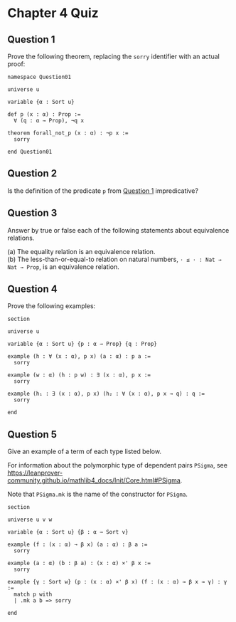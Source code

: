 # Chapter 4 Quiz

## Question 1

Prove the following theorem, replacing the `sorry` identifier with an actual
proof:

```lean
namespace Question01

universe u

variable {α : Sort u}

def p (x : α) : Prop :=
  ∀ (q : α → Prop), ¬q x

theorem forall_not_p (x : α) : ¬p x :=
  sorry

end Question01
```

## Question 2

Is the definition of the predicate `p` from [Question 1](#question-1)
impredicative?

## Question 3

Answer by true or false each of the following statements about equivalence
relations.

\(a\) The equality relation is an equivalence relation. \
\(b\) The less-than-or-equal-to relation on natural numbers, `· ≤ · : Nat → Nat
→ Prop`, is an equivalence relation.

## Question 4

Prove the following examples:

```lean
section

universe u

variable {α : Sort u} {p : α → Prop} {q : Prop}

example (h : ∀ (x : α), p x) (a : α) : p a :=
  sorry

example (w : α) (h : p w) : ∃ (x : α), p x :=
  sorry

example (h₁ : ∃ (x : α), p x) (h₂ : ∀ (x : α), p x → q) : q :=
  sorry

end
```

## Question 5

Give an example of a term of each type listed below.

For information about the polymorphic type of dependent pairs `PSigma`, see
<https://leanprover-community.github.io/mathlib4_docs/Init/Core.html#PSigma>.

Note that `PSigma.mk` is the name of the constructor for `PSigma`.

```lean
section

universe u v w

variable {α : Sort u} {β : α → Sort v}

example (f : (x : α) → β x) (a : α) : β a :=
  sorry

example (a : α) (b : β a) : (x : α) ×' β x :=
  sorry

example {γ : Sort w} (p : (x : α) ×' β x) (f : (x : α) → β x → γ) : γ :=
  match p with
  | .mk a b => sorry

end
```
